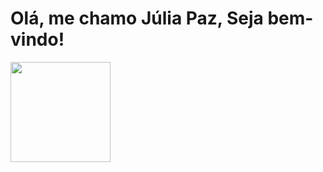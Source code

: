 # Olá, me chamo Júlia Paz, Seja bem-vindo!

<div><a href="https://github.com/pazesilvajulia">
<img height="160em" src="https://github-readme-stats.vercel.app/api?username=pazesilvajulia&show_icons=true&theme=dracula&include_all_commits=true&count_private=true"/></div>


